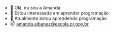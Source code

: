 - 👋 Olá, eu sou a Amanda 
- 👀 Estou interessada em aprender programação
- 🌱 Atualmente estou aprendendo programação 
- 📫 amanda.albanez@escola.pr.gov.br
